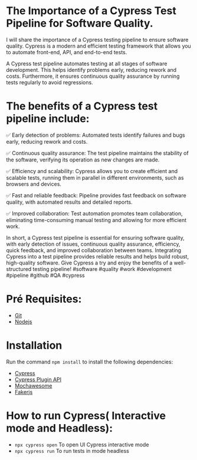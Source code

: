 # The Importance of a Cypress Test Pipeline for Software Quality.

  I will share the importance of a Cypress testing pipeline to ensure software quality. Cypress is a modern and efficient testing framework that allows you to automate front-end, API, and end-to-end tests.

  A Cypress test pipeline automates testing at all stages of software development. This helps identify problems early, reducing rework and costs. Furthermore, it ensures continuous quality assurance by running     tests regularly to avoid regressions.

# The benefits of a Cypress test pipeline include:

✅ Early detection of problems: Automated tests identify failures and bugs early, reducing rework and costs.

✅ Continuous quality assurance: The test pipeline maintains the stability of the software, verifying its operation as new changes are made.

✅ Efficiency and scalability: Cypress allows you to create efficient and scalable tests, running them in parallel in different environments, such as browsers and devices.

✅ Fast and reliable feedback: Pipeline provides fast feedback on software quality, with automated results and detailed reports.

✅ Improved collaboration: Test automation promotes team collaboration, eliminating time-consuming manual testing and allowing for more efficient work.

  In short, a Cypress test pipeline is essential for ensuring software quality, with early detection of issues, continuous quality assurance, efficiency, quick feedback, and improved collaboration between teams.
  Integrating Cypress into a test pipeline provides reliable results and helps build robust, high-quality software. Give Cypress a try and enjoy the benefits of a well-structured testing pipeline! #software        #quality #work #development #pipeline #github #QA #cypress

# Pré Requisites:

- [Git](https://git-scm.com/)
- [Nodejs](https://nodejs.org/en)

# Installation

Run the command `npm install` to install the following dependencies:

- [Cypress](https://www.cypress.io/)
- [Cypress Plugin API](https://github.com/filiphric/cypress-plugin-api)
- [Mochawesome](https://www.npmjs.com/package/cypress-mochawesome-reporter)
- [Fakerjs](https://fakerjs.dev/guide/usage.html)
  
# How to run Cypress( Interactive mode and Headless):

- `npx cypress open` To open UI Cypress interactive mode
- `npx cypress run` To run tests in mode headless
